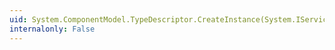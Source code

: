 ```yaml
---
uid: System.ComponentModel.TypeDescriptor.CreateInstance(System.IServiceProvider,System.Type,System.Type[],System.Object[])
internalonly: False
---
```

